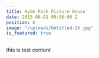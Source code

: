 ```yaml
---
title: Hyde Park Picture House
date: 2015-06-01 00:00:00 Z
position: 6
image: "/uploads/Untitled-26.jpg"
is_featured: true
---
```


this is test content